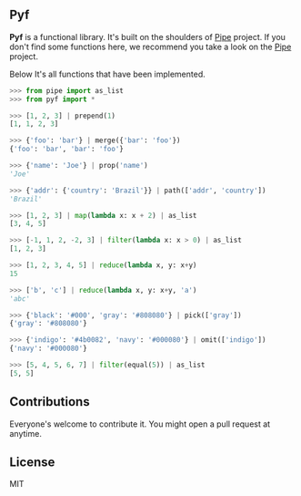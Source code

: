 Pyf
---

**Pyf** is a functional library. It's built on the shoulders of [Pipe](https://github.com/JulienPalard/Pipe) project. 
If you don't find some functions here, we recommend you take a look on the [Pipe](https://github.com/JulienPalard/Pipe) project.

Below It's all functions that have been implemented.


```python
>>> from pipe import as_list
>>> from pyf import *

>>> [1, 2, 3] | prepend(1)
[1, 1, 2, 3]

>>> {'foo': 'bar'} | merge({'bar': 'foo'})
{'foo': 'bar', 'bar': 'foo'}

>>> {'name': 'Joe'} | prop('name')
'Joe'

>>> {'addr': {'country': 'Brazil'}} | path(['addr', 'country'])
'Brazil'

>>> [1, 2, 3] | map(lambda x: x + 2) | as_list
[3, 4, 5]

>>> [-1, 1, 2, -2, 3] | filter(lambda x: x > 0) | as_list
[1, 2, 3]

>>> [1, 2, 3, 4, 5] | reduce(lambda x, y: x+y)
15

>>> ['b', 'c'] | reduce(lambda x, y: x+y, 'a')
'abc'

>>> {'black': '#000', 'gray': '#808080'} | pick(['gray'])
{'gray': '#808080'}

>>> {'indigo': '#4b0082', 'navy': '#000080'} | omit(['indigo'])
{'navy': '#000080'}

>>> [5, 4, 5, 6, 7] | filter(equal(5)) | as_list
[5, 5]

```

Contributions
-------------

Everyone's welcome to contribute it. You might open a pull request at anytime.

License
-------

MIT
